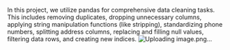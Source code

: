 In this project, we utilize pandas for comprehensive data cleaning tasks. 
This includes removing duplicates, dropping unnecessary columns, applying string manipulation functions (like stripping), standardizing phone numbers, splitting address columns, replacing and filling null values, filtering data rows, and creating new indices.
![Uploading image.png…]()
